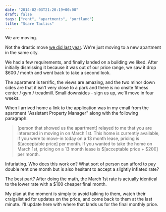 ```yaml
---
date: "2014-02-03T21:20:19+00:00"
draft: false
tags: ["rent", "apartments", "portland"]
title: "Scare Tactics"
---
```

We are moving.

Not the drastic move [we did last year](http://log.joshuablount.com/post/30103182596/moving). We're just moving to a new apartment in the same city.

We had a few requirements, and finally landed on a building we liked. After initially dismissing it because it was out of our price range, we saw it drop $600 / month and went back to take a second look.

The apartment is terrific, the views are amazing, and the two minor down sides are that it isn't very close to a park and there is no onsite fitness center / gym / treadmill. Small downsides - sign us up, we'll move in four weeks.

When I arrived home a link to the application was in my email from the apartment "Assistant Property Manager" along with the following paragraph:

> [person that showed us the apartment] relayed to me that you are interested in moving in on March 1st. This home is currently available, if you were to move-in today on a 13 month lease, pricing is $[acceptable price] per month. If you wanted to take the home on March 1st, pricing on a 13 month lease is $[acceptable price + $200] per month.

Infuriating. Who does this work on? What sort of person can afford to pay double rent one month but is also hesitant to accept a slightly inflated rate?

The best part? After doing the math, the March 1st rate is actually identical to the lower rate with a $100 cheaper final month.

My plan at the moment is simply to avoid talking to them, watch their craigslist ad for updates on the price, and come back to them at the last minute. I'll update here with where that lands us for the final monthly price.